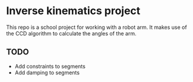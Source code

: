 # Inverse kinematics project

This repo is a school project for working with a robot arm. It makes use of the CCD algorithm to calculate the angles of the arm.

## TODO
* Add constraints to segments
* Add damping to segments